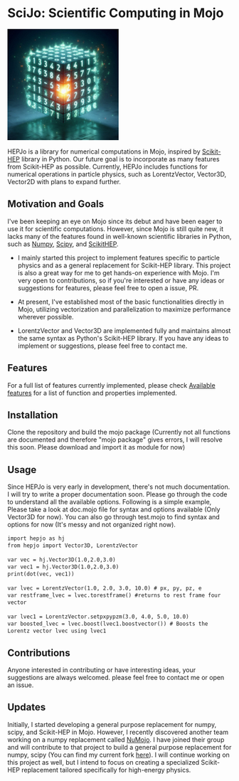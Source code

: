 # SciJo: Scientific Computing in Mojo

<img src="extras/SciJo.jpeg" alt="logo" width="250"/>

HEPJo is a library for numerical computations in Mojo, inspired by [Scikit-HEP](https://scikit-hep.org) library in Python. Our future goal is to incorporate as many features from Scikit-HEP as possible. Currently, HEPJo includes functions for numerical operations in particle physics, such as LorentzVector, Vector3D, Vector2D with plans to expand further.

## Motivation and Goals

I've been keeping an eye on Mojo since its debut and have been eager to use it for scientific computations. However, since Mojo is still quite new, it lacks many of the features found in well-known scientific libraries in Python, such as [Numpy](https://numpy.org), [Scipy](https://scipy.org), and [ScikitHEP](https://scikit-hep.org). 

* I mainly started this project to implement features specific to particle physics and as a general replacement for Scikit-HEP library. This project is also a great way for me to get hands-on experience with Mojo. I'm very open to contributions, so if you're interested or have any ideas or suggestions for features, please feel free to open a issue, PR.

* At present, I've established most of the basic functionalities directly in Mojo, utilizing vectorization and parallelization to maximize performance wherever possible.

* LorentzVector and Vector3D are implemented fully and maintains almost the same syntax as Python's Scikit-HEP library. If you have any ideas to implement or suggestions, please feel free to contact me. 

## Features
For a full list of features currently implemented, please check [Available features](Features.md) for a list of function and properties implemented. 

## Installation

Clone the repository and build the mojo package (Currently not all functions are documented and therefore "mojo package" gives errors, I will resolve this soon. Please download and import it as module for now)

## Usage

Since HEPJo is very early in development, there's not much documentation. I will try to write a proper documentation soon. Please go through the code to understand all the available options. Following is a simple example, Please take a look at doc.mojo file for syntax and options available (Only Vector3D for now). You can also go through test.mojo to find syntax and options for now (It's messy and not organized right now).

```
import hepjo as hj
from hepjo import Vector3D, LorentzVector

var vec = hj.Vector3D(1.0,2.0,3.0)
var vec1 = hj.Vector3D(1.0,2.0,3.0)
print(dot(vec, vec1))

var lvec = LorentzVector(1.0, 2.0, 3.0, 10.0) # px, py, pz, e
var restframe_lvec = lvec.torestframe() #returns to rest frame four vector

var lvec1 = LorentzVector.setpxpypzm(3.0, 4.0, 5.0, 10.0)
var boosted_lvec = lvec.boost(lvec1.boostvector()) # Boosts the Lorentz vector lvec using lvec1
```

## Contributions
Anyone interested in contributing or have interesting ideas, your suggestions are always welcomed. please feel free to contact me or open an issue. 

## Updates
Initially, I started developing a general purpose replacement for numpy, scipy, and Scikit-HEP in Mojo. However, I recently discovered another team working on a numpy replacement called [NuMojo](https://github.com/Mojo-Numerics-and-Algorithms-group/NuMojo). I have joined their group and will contribute to that project to build a general purpose replacement for numpy, scipy (You can find my current fork [here](https://github.com/shivasankarka/NuMojo)). I will continue working on this project as well, but I intend to focus on creating a specialized Scikit-HEP replacement tailored specifically for high-energy physics. 
